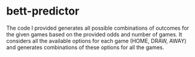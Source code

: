 # bett-predictor
The code I provided generates all possible combinations of outcomes for the given games based on the provided odds and number of games. It considers all the available options for each game (HOME, DRAW, AWAY) and generates combinations of these options for all the games.
